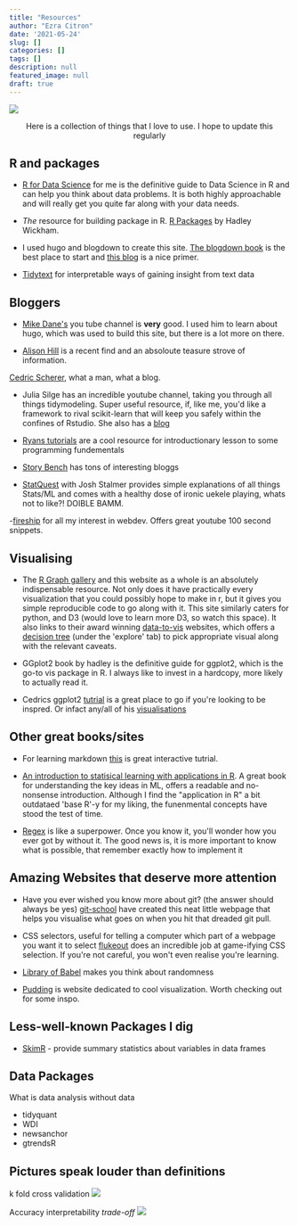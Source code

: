 ```yaml
---
title: "Resources"
author: "Ezra Citron"
date: '2021-05-24'
slug: []
categories: []
tags: []
description: null
featured_image: null
draft: true
---
```



![](/del_post_resources/banner-resources.jpeg)

<p style="text-align: center;">Here is a collection of things that I love to use.
I hope to update this regularly</p>



## R and packages
- [R for Data Science](https://r4ds.had.co.nz/) for me is the definitive guide to Data Science in R and can help you think about data problems. It is both highly approachable and will really get you quite far along with your data needs.

- *The* resource for building package in R. [R Packages](https://r-pkgs.org/) by Hadley Wickham.
- I used hugo and blogdown to create this site. [The blogdown book](https://bookdown.org/yihui/blogdown/) is the best place to start and [this blog](https://alison.rbind.io/blog/2020-12-new-year-new-blogdown/) is a nice primer.

- [Tidytext](https://www.tidytextmining.com/) for interpretable ways of gaining insight from text data

## Bloggers
- [Mike Dane's](https://www.youtube.com/channel/UCvmINlrza7JHB1zkIOuXEbw) you tube channel is **very** good. I used him to learn about hugo, which was used to build this site, but there is a lot more on there.

- [Alison Hill](https://alison.rbind.io/projects/) is a recent find and an absoloute teasure strove of information.

[Cedric Scherer](https://www.cedricscherer.com/), what a man, what a blog.

- Julia Silge has an incredible youtube channel, taking you through all things tidymodeling. Super useful resource, if, like me, you'd like a framework to rival scikit-learn that will keep you safely within the confines of Rstudio. She also has a [blog](https://juliasilge.com/)

- [Ryans tutorials](https://ryanstutorials.net/) are a cool resource for introductionary lesson to some programming fundementals

- [Story Bench](https://www.storybench.org/category/how-to/) has tons of interesting bloggs

- [StatQuest](https://www.youtube.com/channel/UCtYLUTtgS3k1Fg4y5tAhLbw) with Josh Stalmer provides simple explanations of all things Stats/ML and comes with a healthy dose of ironic uekele playing, whats not to like?! DOIBLE BAMM.

-[fireship](https://www.youtube.com/channel/UCsBjURrPoezykLs9EqgamOA) for all my interest in webdev. Offers great youtube 100 second snippets.

## Visualising

- The [R Graph gallery](https://www.r-graph-gallery.com/) and this website as a whole is an absolutely indispensable resource. Not only does it have practically every visualization that you could possibly hope to make in r, but it gives you simple reproducible code to go along with it. This site similarly caters for python, and D3 (would love to learn more D3, so watch this space). It also links to their award winning [data-to-vis](https://www.data-to-viz.com/#explore) websites, which offers a [decision tree](https://www.data-to-viz.com/) (under the 'explore' tab) to pick appropriate visual along with the relevant caveats.

- GGplot2 book by hadley is the definitive guide for ggplot2, which is the go-to vis package in R. I always like to invest in a hardcopy, more likely to actually read it.

- Cedrics ggplot2 [tutrial](https://www.cedricscherer.com/2019/08/05/a-ggplot2-tutorial-for-beautiful-plotting-in-r/#panels) is a great place to go if you're looking to be inspred. Or infact any/all of his [visualisations](https://www.cedricscherer.com/top/dataviz/)

## Other great books/sites

- For learning markdown [this](https://commonmark.org/help/tutorial/) is great interactive tutrial.

- [An introduction to statisical learning with applications in R](https://static1.squarespace.com/static/5ff2adbe3fe4fe33db902812/t/6062a083acbfe82c7195b27d/1617076404560/ISLR%2BSeventh%2BPrinting.pdf). A great book for understanding the key ideas in ML, offers a readable and no-nonsense introduction. Although I find the "application in R" a bit outdataed 'base R'-y for my liking, the funenmental concepts have stood the test of time.

- [Regex](https://www.regular-expressions.info/tutorial.html) is like a superpower. Once you know it, you'll wonder how you ever got by without it. The good news is, it is more important to know what is possible, that remember exactly how to implement it

## Amazing Websites that deserve more attention

- Have you ever wished you know more about git? (the answer should always be yes)
[git-school](https://git-school.github.io/visualizing-git/) have created this neat little webpage that helps you visualise what goes on when you hit that dreaded git pull.

- CSS selectors, useful for telling a computer which part of a webpage you want it to select
[flukeout](https://flukeout.github.io/) does an incredible job at game-ifying CSS selection. If you're not careful, you won't even realise you're learning.

- [Library of Babel](https://libraryofbabel.info/) makes you think about randomness

- [Pudding](https://pudding.cool/) is website dedicated to cool visualization. Worth checking out for some inspo.


## Less-well-known Packages I dig

- [SkimR](https://cran.r-project.org/web/packages/skimr/vignettes/skimr.html) - provide summary statistics about variables in data frames

## Data Packages
What is data analysis without data

- tidyquant
- WDI
- newsanchor
- gtrendsR



## Pictures speak louder than definitions

k fold cross validation
![](/del_post_resources/kf-cv.png)

Accuracy interpretability *trade-off*
![](accuracy_interpret.png)
